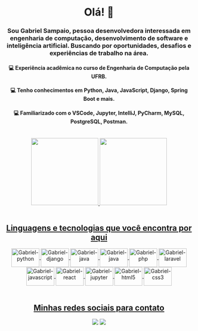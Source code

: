 <div align="center">
<h1>Olá! 👋</h1>
<h3>Sou Gabriel Sampaio, pessoa desenvolvedora interessada em engenharia de computação, desenvolvimento de software e inteligência artificial. Buscando por oportunidades, desafios e experiências de trabalho na área.</h3>

<h4>💻 Experiência acadêmica no curso de Engenharia de Computação pela UFRB.</h4>
<h4>💻 Tenho conhecimentos em Python, Java, JavaScript, Django, Spring Boot e mais.</h4>
<h4>💻 Familiarizado com o VSCode, Jupyter, IntelliJ, PyCharm, MySQL, PostgreSQL, Postman.</h4>

</div>

<br>

<div align="center">
  <a href="https://github.com/gabriel61">
  <img height="180em" src="https://github-readme-stats.vercel.app/api?username=gabriel61&show_icons=true&theme=dracula&include_all_commits=true&count_private=true"/>
  <img height="180em" src="https://github-readme-stats.vercel.app/api/top-langs/?username=gabriel61&layout=compact&langs_count=7&theme=dracula"/>
</div>

<br>

<div align="center" style="display: inline_block"><h2>Linguagens e tecnologias que você encontra por aqui</h2>
          
  <img align="center" alt="Gabriel-python" height="50" width="75" src="https://cdn.jsdelivr.net/gh/devicons/devicon/icons/python/python-original-wordmark.svg">
  <img align="center" alt="Gabriel-django" height="50" width="75" src="https://cdn.jsdelivr.net/gh/devicons/devicon/icons/django/django-plain-wordmark.svg">
  <img align="center" alt="Gabriel-java" height="50" width="75" src="https://cdn.jsdelivr.net/gh/devicons/devicon/icons/java/java-original-wordmark.svg">
  <img align="center" alt="Gabriel-java" height="50" width="75" src="https://cdn.jsdelivr.net/gh/devicons/devicon/icons/spring/spring-original-wordmark.svg">
  <img align="center" alt="Gabriel-php" height="50" width="75"src="https://cdn.jsdelivr.net/gh/devicons/devicon/icons/php/php-original.svg">
  <img align="center" alt="Gabriel-laravel" height="50" width="75" src="https://cdn.jsdelivr.net/gh/devicons/devicon/icons/laravel/laravel-original-wordmark.svg">
  <img align="center" alt="Gabriel-javascript" height="50" width="75" src="https://cdn.jsdelivr.net/gh/devicons/devicon/icons/javascript/javascript-original.svg">
  <img align="center" alt="Gabriel-react" height="50" width="75" src="https://cdn.jsdelivr.net/gh/devicons/devicon/icons/react/react-original-wordmark.svg">
  <img align="center" alt="Gabriel-jupyter" height="50" width="75" src="https://cdn.jsdelivr.net/gh/devicons/devicon/icons/jupyter/jupyter-original-wordmark.svg">
  <img align="center" alt="Gabriel-html5" height="50" width="75" src="https://cdn.jsdelivr.net/gh/devicons/devicon/icons/html5/html5-original-wordmark.svg"> 
  <img align="center" alt="Gabriel-css3" height="50" width="75" src="https://cdn.jsdelivr.net/gh/devicons/devicon/icons/css3/css3-original-wordmark.svg">
  
          
</div>

<br>

<div align="center" style="display: inline_block"><h2>Minhas redes sociais para contato</h2>
  
  <a href = "mailto:sogabris@gmail.com"><img src="https://img.shields.io/badge/-Gmail-%23333?style=for-the-badge&logo=gmail&logoColor=white" target="_blank"></a>
  <a href="https://www.linkedin.com/in/sogabris" target="_blank"><img src="https://img.shields.io/badge/-LinkedIn-%230077B5?style=for-the-badge&logo=linkedin&logoColor=white" target="_blank"></a> 
    
</div>
